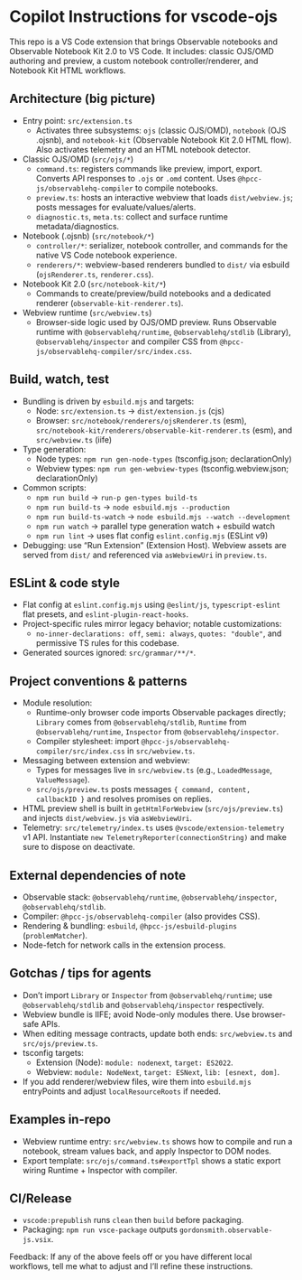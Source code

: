 # Copilot Instructions for vscode-ojs

This repo is a VS Code extension that brings Observable notebooks and Observable Notebook Kit 2.0 to VS Code. It includes: classic OJS/OMD authoring and preview, a custom notebook controller/renderer, and Notebook Kit HTML workflows.

## Architecture (big picture)
- Entry point: `src/extension.ts`
  - Activates three subsystems: `ojs` (classic OJS/OMD), `notebook` (OJS .ojsnb), and `notebook-kit` (Observable Notebook Kit 2.0 HTML flow). Also activates telemetry and an HTML notebook detector.
- Classic OJS/OMD (`src/ojs/*`)
  - `command.ts`: registers commands like preview, import, export. Converts API responses to `.ojs` or `.omd` content. Uses `@hpcc-js/observablehq-compiler` to compile notebooks.
  - `preview.ts`: hosts an interactive webview that loads `dist/webview.js`; posts messages for evaluate/values/alerts.
  - `diagnostic.ts`, `meta.ts`: collect and surface runtime metadata/diagnostics.
- Notebook (.ojsnb) (`src/notebook/*`)
  - `controller/*`: serializer, notebook controller, and commands for the native VS Code notebook experience.
  - `renderers/*`: webview-based renderers bundled to `dist/` via esbuild (`ojsRenderer.ts`, `renderer.css`).
- Notebook Kit 2.0 (`src/notebook-kit/*`)
  - Commands to create/preview/build notebooks and a dedicated renderer (`observable-kit-renderer.ts`).
- Webview runtime (`src/webview.ts`)
  - Browser-side logic used by OJS/OMD preview. Runs Observable runtime with `@observablehq/runtime`, `@observablehq/stdlib` (Library), `@observablehq/inspector` and compiler CSS from `@hpcc-js/observablehq-compiler/src/index.css`.

## Build, watch, test
- Bundling is driven by `esbuild.mjs` and targets:
  - Node: `src/extension.ts` → `dist/extension.js` (cjs)
  - Browser: `src/notebook/renderers/ojsRenderer.ts` (esm), `src/notebook-kit/renderers/observable-kit-renderer.ts` (esm), and `src/webview.ts` (iife)
- Type generation:
  - Node types: `npm run gen-node-types` (tsconfig.json; declarationOnly)
  - Webview types: `npm run gen-webview-types` (tsconfig.webview.json; declarationOnly)
- Common scripts:
  - `npm run build` → `run-p gen-types build-ts`
  - `npm run build-ts` → `node esbuild.mjs --production`
  - `npm run build-ts-watch` → `node esbuild.mjs --watch --development`
  - `npm run watch` → parallel type generation watch + esbuild watch
  - `npm run lint` → uses flat config `eslint.config.mjs` (ESLint v9)
- Debugging: use “Run Extension” (Extension Host). Webview assets are served from `dist/` and referenced via `asWebviewUri` in `preview.ts`.

## ESLint & code style
- Flat config at `eslint.config.mjs` using `@eslint/js`, `typescript-eslint` flat presets, and `eslint-plugin-react-hooks`.
- Project-specific rules mirror legacy behavior; notable customizations:
  - `no-inner-declarations: off`, `semi: always`, `quotes: "double"`, and permissive TS rules for this codebase.
- Generated sources ignored: `src/grammar/**/*`.

## Project conventions & patterns
- Module resolution:
  - Runtime-only browser code imports Observable packages directly; `Library` comes from `@observablehq/stdlib`, `Runtime` from `@observablehq/runtime`, `Inspector` from `@observablehq/inspector`.
  - Compiler stylesheet: import `@hpcc-js/observablehq-compiler/src/index.css` in `src/webview.ts`.
- Messaging between extension and webview:
  - Types for messages live in `src/webview.ts` (e.g., `LoadedMessage`, `ValueMessage`).
  - `src/ojs/preview.ts` posts messages `{ command, content, callbackID }` and resolves promises on replies.
- HTML preview shell is built in `getHtmlForWebview` (`src/ojs/preview.ts`) and injects `dist/webview.js` via `asWebviewUri`.
- Telemetry: `src/telemetry/index.ts` uses `@vscode/extension-telemetry` v1 API. Instantiate `new TelemetryReporter(connectionString)` and make sure to dispose on deactivate.

## External dependencies of note
- Observable stack: `@observablehq/runtime`, `@observablehq/inspector`, `@observablehq/stdlib`.
- Compiler: `@hpcc-js/observablehq-compiler` (also provides CSS).
- Rendering & bundling: `esbuild`, `@hpcc-js/esbuild-plugins` (`problemMatcher`).
- Node-fetch for network calls in the extension process.

## Gotchas / tips for agents
- Don’t import `Library` or `Inspector` from `@observablehq/runtime`; use `@observablehq/stdlib` and `@observablehq/inspector` respectively.
- Webview bundle is IIFE; avoid Node-only modules there. Use browser-safe APIs.
- When editing message contracts, update both ends: `src/webview.ts` and `src/ojs/preview.ts`.
- tsconfig targets:
  - Extension (Node): `module: nodenext`, `target: ES2022`.
  - Webview: `module: NodeNext`, `target: ESNext`, `lib: [esnext, dom]`.
- If you add renderer/webview files, wire them into `esbuild.mjs` entryPoints and adjust `localResourceRoots` if needed.

## Examples in-repo
- Webview runtime entry: `src/webview.ts` shows how to compile and run a notebook, stream values back, and apply Inspector to DOM nodes.
- Export template: `src/ojs/command.ts#exportTpl` shows a static export wiring Runtime + Inspector with compiler.

## CI/Release
- `vscode:prepublish` runs `clean` then `build` before packaging.
- Packaging: `npm run vsce-package` outputs `gordonsmith.observable-js.vsix`.

Feedback: If any of the above feels off or you have different local workflows, tell me what to adjust and I’ll refine these instructions.
